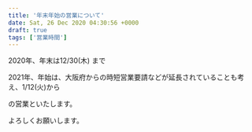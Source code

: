 ```yaml
---
title: '年末年始の営業について'
date: Sat, 26 Dec 2020 04:30:56 +0000
draft: true
tags: ['営業時間']
---
```


2020年、年末は12/30(木) まで

2021年、年始は、大阪府からの時短営業要請などが延長されていることも考え、1/12(火)から

の営業といたします。

よろしくお願いします。